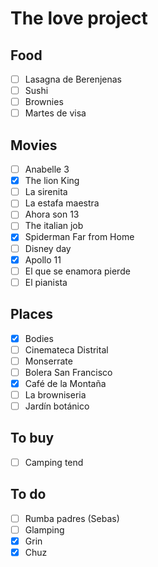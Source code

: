 # The love project

## Food
- [ ] Lasagna de Berenjenas
- [ ] Sushi
- [ ] Brownies
- [ ] Martes de visa

## Movies
- [ ] Anabelle 3
- [x] The lion King
- [ ] La sirenita
- [ ] La estafa maestra
- [ ] Ahora son 13
- [ ] The italian job
- [x] Spiderman Far from Home
- [ ] Disney day
- [x] Apollo 11
- [ ] El que se enamora pierde
- [ ] El pianista

## Places
- [x] Bodies
- [ ] Cinemateca Distrital
- [ ] Monserrate
- [ ] Bolera San Francisco
- [x] Café de la Montaña
- [ ] La browniseria 
- [ ] Jardín botánico

## To buy
- [ ] Camping tend

## To do
- [ ] Rumba padres (Sebas)
- [ ] Glamping
- [x] Grin
- [x] Chuz 
